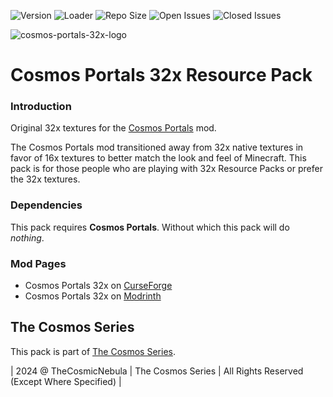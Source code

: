 ![Version](https://img.shields.io/badge/VERSION-1.21.1-3eff8e?style=for-the-badge) ![Loader](https://img.shields.io/badge/Loader-NeoForge-ffa835?style=for-the-badge) ![Repo Size](https://img.shields.io/github/repo-size/TheCosmosSeries/CosmosPortals32x?label=REPO%20SIZE&style=for-the-badge) ![Open Issues](https://img.shields.io/github/issues/TheCosmosSeries/CosmosPortals32x?style=for-the-badge) ![Closed Issues](https://img.shields.io/github/issues-closed/TheCosmosSeries/CosmosPortals32x?color=green&style=for-the-badge)

![cosmos-portals-32x-logo](https://github.com/user-attachments/assets/86904895-ccfd-481f-8d9d-96991f6c5568)

# Cosmos Portals 32x Resource Pack

### Introduction
Original 32x textures for the [Cosmos Portals](https://github.com/TheCosmosSeries/CosmosPortals) mod.

The Cosmos Portals mod transitioned away from 32x native textures in favor of 16x textures to better match the look and feel of Minecraft. This pack is for those people who are playing with 32x Resource Packs or prefer the 32x textures.

### Dependencies
This pack requires **Cosmos Portals**. Without which this pack will do _nothing_.

### Mod Pages
- Cosmos Portals 32x on [CurseForge](https://minecraft.curseforge.com/projects/cosmos-portals-32x)
- Cosmos Portals 32x on [Modrinth](https://modrinth.com/mod/cosmos-portals-32x)

## The Cosmos Series
This pack is part of [The Cosmos Series](https://www.github.com/TheCosmosSeries).

| 2024 @ TheCosmicNebula | The Cosmos Series | All Rights Reserved (Except Where Specified) |
